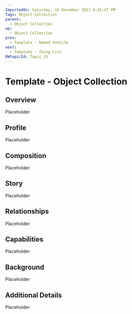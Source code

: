 ```yaml
---
ImportedOn: Saturday, 18 December 2021 8:41:47 PM
Tags: Object-Collection
parent:
  - Object Collection
up:
  - Object Collection
prev:
  - Template - Named Vehicle
next:
  - Template - Thing List
RWtopicId: Topic_33
---
```

# Template - Object Collection
## Overview
Placeholder

## Profile
Placeholder

## Composition
Placeholder

## Story
Placeholder

## Relationships
Placeholder

## Capabilities
Placeholder

## Background
Placeholder

## Additional Details
Placeholder

